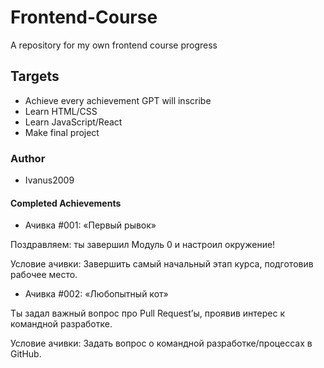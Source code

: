 # Frontend-Course
A repository for my own frontend course progress

## Targets
- Achieve every achievement GPT will inscribe
- Learn HTML/CSS
- Learn JavaScript/React
- Make final project

### Author
- Ivanus2009

#### Completed Achievements
- Ачивка #001: «Первый рывок»

Поздравляем: ты завершил Модуль 0 и настроил окружение!

Условие ачивки: Завершить самый начальный этап курса, подготовив рабочее место.

- Ачивка #002: «Любопытный кот»

Ты задал важный вопрос про Pull Request’ы, проявив интерес к командной разработке.

Условие ачивки: Задать вопрос о командной разработке/процессах в GitHub.
